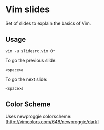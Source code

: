 # Vim slides

Set of slides to explain the basics of Vim.

## Usage

    vim -u slidesrc.vim 0*

To go the previous slide:

    <space>a

To go the next slide:

    <space>s

## Color Scheme

Uses newproggie colorscheme: [http://vimcolors.com/648/newproggie/dark]
